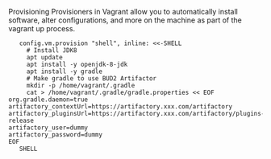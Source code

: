 

Provisioning
Provisioners in Vagrant allow you to automatically install software, alter configurations, and more on the machine as part of the vagrant up process.

```
   config.vm.provision "shell", inline: <<-SHELL
     # Install JDK8
     apt update
     apt install -y openjdk-8-jdk
     apt install -y gradle
     # Make gradle to use BUD2 Artifactor
     mkdir -p /home/vagrant/.gradle
     cat > /home/vagrant/.gradle/gradle.properties << EOF
org.gradle.daemon=true
artifactory_contextUrl=https://artifactory.xxx.com/artifactory
artifactory_pluginsUrl=https://artifactory.xxx.com/artifactory/plugins-release
artifactory_user=dummy
artifactory_password=dummy
EOF
   SHELL
```
